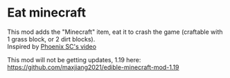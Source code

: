 # Eat minecraft

This mod adds the "Minecraft" item, eat it to crash the game (craftable with 1 grass block, or 2 dirt blocks).  
Inspired by [Phoenix SC's video](https://youtu.be/7LFq504ZLE0?t=172)

This mod will not be getting updates, 1.19 here: https://github.com/maxjiang2021/edible-minecraft-mod-1.19
